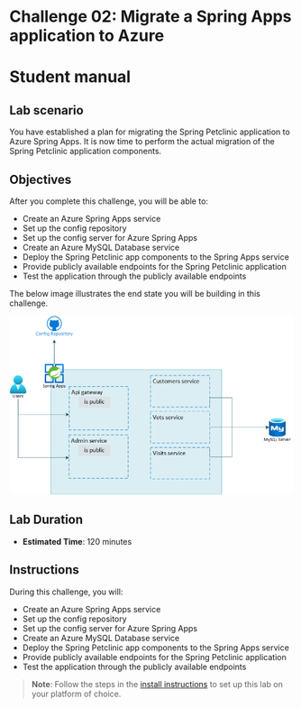 # Challenge 02: Migrate a Spring Apps application to Azure

# Student manual

## Lab scenario

You have established a plan for migrating the Spring Petclinic application to Azure Spring Apps. It is now time to perform the actual migration of the Spring Petclinic application components.

## Objectives

After you complete this challenge, you will be able to:

- Create an Azure Spring Apps service
- Set up the config repository
- Set up the config server for Azure Spring Apps
- Create an Azure MySQL Database service
- Deploy the Spring Petclinic app components to the Spring Apps service
- Provide publicly available endpoints for the Spring Petclinic application
- Test the application through the publicly available endpoints

The below image illustrates the end state you will be building in this challenge.

![Challenge 2 architecture](../images/asa-openlab-2.png)

## Lab Duration

- **Estimated Time**: 120 minutes

## Instructions

During this challenge, you will:

- Create an Azure Spring Apps service
- Set up the config repository
- Set up the config server for Azure Spring Apps
- Create an Azure MySQL Database service
- Deploy the Spring Petclinic app components to the Spring Apps service
- Provide publicly available endpoints for the Spring Petclinic application
- Test the application through the publicly available endpoints

> **Note**: Follow the steps in the [install instructions](../../../install.md) to set up this lab on your platform of choice.
